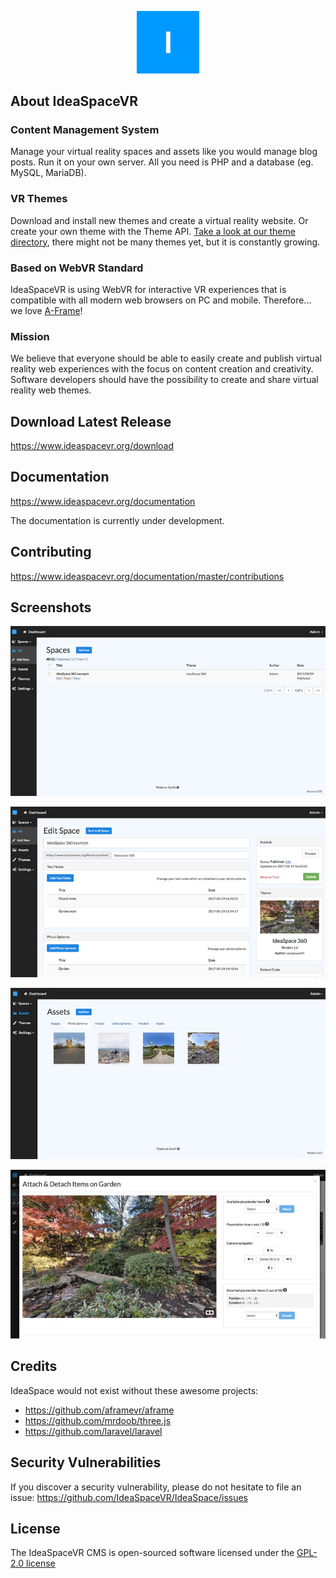 <p align="center"><img src="public/assets/layouts/app/images/isvr-logo-v2.png" width="100" alt="IdeaSpaceVR - PHP Content management system (CMS) for the virtual reality web (WebVR)"></p>

## About IdeaSpaceVR 

### Content Management System
Manage your virtual reality spaces and assets like you would manage blog posts. Run it on your own server. All you need is PHP and a database (eg. MySQL, MariaDB).

### VR Themes
Download and install new themes and create a virtual reality website. Or create your own theme with the Theme API. [Take a look at our theme directory](https://www.ideaspacevr.org/themes), there might not be many themes yet, but it is constantly growing.

### Based on WebVR Standard
IdeaSpaceVR is using WebVR for interactive VR experiences that is compatible with all modern web browsers on PC and mobile. Therefore... we love [A-Frame](https://github.com/aframevr/aframe)!

### Mission
We believe that everyone should be able to easily create and publish virtual reality web experiences with the focus on content creation and creativity. Software developers should have the possibility to create and share virtual reality web themes.

## Download Latest Release

https://www.ideaspacevr.org/download

## Documentation

https://www.ideaspacevr.org/documentation

The documentation is currently under development.

## Contributing

https://www.ideaspacevr.org/documentation/master/contributions

## Screenshots

![IdeaSpaceVR - Spaces](IdeaSpaceVR-spaces.jpg "IdeaSpaceVR - Spaces")

![IdeaSpaceVR - Edit Space](IdeaSpaceVR-edit-space.jpg "IdeaSpaceVR - Edit Space")

![IdeaSpaceVR - Assets](IdeaSpaceVR-assets.jpg "IdeaSpaceVR - Assets")

![IdeaSpaceVR - Annotations](IdeaSpaceVR-annotations.jpg "IdeaSpaceVR - Annotations")

## Credits

IdeaSpace would not exist without these awesome projects:

- https://github.com/aframevr/aframe
- https://github.com/mrdoob/three.js
- https://github.com/laravel/laravel

## Security Vulnerabilities

If you discover a security vulnerability, please do not hesitate to file an issue: https://github.com/IdeaSpaceVR/IdeaSpace/issues

## License

The IdeaSpaceVR CMS is open-sourced software licensed under the [GPL-2.0 license](https://opensource.org/licenses/GPL-2.0)



